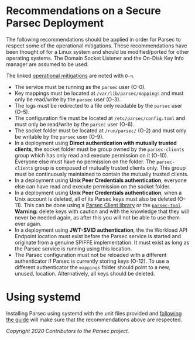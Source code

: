 # Recommendations on a Secure Parsec Deployment

The following recommendations should be applied in order for Parsec to respect some of the
operational mitigations. These recommendations have been thought of for a Linux system and should be
modified/ported for other operating systems. The Domain Socket Listener and the On-Disk Key Info
manager are assumed to be used.

The linked [operational mitigations](parsec_threat_model/threat_model.md#operational-mitigations)
are noted with `O-n`.

- The service must be running as the `parsec` user (O-0).
- Key mappings must be located at `/var/lib/parsec/mappings` and must only be read/write by the
   `parsec` user (O-3).
- The logs must be redirected to a file only readable by the `parsec` user (O-5).
- The configuration file must be located at `/etc/parsec/config.toml` and must only be read/write by
   the `parsec` user (O-6).
- The socket folder must be located at `/run/parsec/` (O-2) and must only be writable by the
   `parsec` user (O-9).
- In a deployment using **Direct authentication with mutually trusted clients**, the socket folder
   must be group owned by the `parsec-clients` group which has only read and execute permission on
   it (O-10). Everyone else must have no permission on the folder. The `parsec-clients` group is
   composed of mutually trusted clients only. This group must be continuously maintained to contain
   the mutually trusted clients.
- In a deployment using **Unix Peer Credentials authentication**, everyone else can have read and
   execute permission on the socket folder.
- In a deployment using **Unix Peer Credentials authentication**, when a Unix account is deleted,
   all of its Parsec keys must also be deleted (O-11). This can be done using a [Parsec Client
   library](../parsec_users.md) or the
   [`parsec-tool`](https://github.com/parallaxsecond/parsec-tool). **Warning:** delete keys with
   caution and with the knowledge that they will never be needed again, as after this you will not
   be able to use them ever again.
- In a deployment using **JWT-SVID authentication**, the the Workload API Endpoint location must
   exist before the Parsec service is started and originate from a genuine SPIFFE implementation. It
   must exist as long as the Parsec service is running using this location.
- The Parsec configuration must not be reloaded with a different authenticator if Parsec is
   currently storing keys (O-12). To use a different authenticator the `mappings` folder should
   point to a new, unused, location. Alternatively, all keys should be deleted.

# Using systemd

Installing Parsec using systemd with the unit files provided and [following the
guide](../parsec_service/install_parsec_linux.md) will make sure that the recommendations above are
respected.

*Copyright 2020 Contributors to the Parsec project.*
